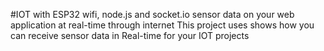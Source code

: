 #IOT with ESP32 wifi, node.js and socket.io sensor data on your web application at real-time through internet 
This project uses shows how you can receive sensor data in Real-time for your IOT projects
